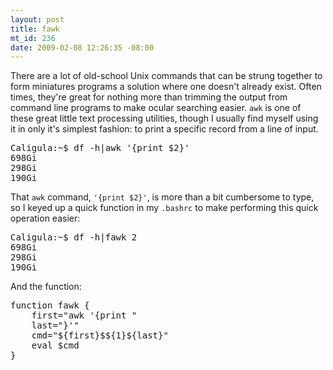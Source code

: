 ```yaml
--- 
layout: post
title: fawk
mt_id: 236
date: 2009-02-08 12:26:35 -08:00
---
```

There are a lot of old-school Unix commands that can be strung together to form miniatures programs a solution where one doesn't already exist.  Often times, they're great for nothing more than trimming the output from command line programs to make ocular searching easier.  `awk` is one of these great little text processing utilities, though I usually find myself using it in only it's simplest fashion: to print a specific record from a line of input.
<pre class="brush: bash;">Caligula:~$ df -h|awk '{print $2}'
698Gi
298Gi
190Gi</pre>
That `awk` command, `'{print $2}'`, is more than a bit cumbersome to type, so I keyed up a quick function in my `.bashrc` to make performing this quick operation easier:
<pre class="brush: bash;">Caligula:~$ df -h|fawk 2
698Gi
298Gi
190Gi</pre>
And the function:
<pre class="brush: bash;">function fawk {
    first="awk '{print "
    last="}'"
    cmd="${first}$${1}${last}"
    eval $cmd
}</pre>
